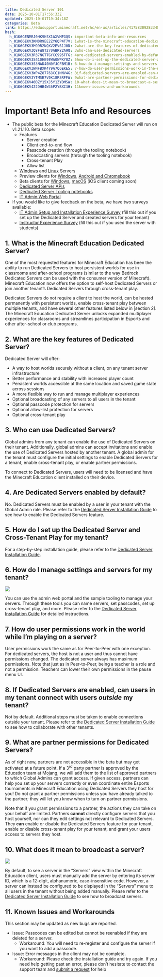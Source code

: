 ```yaml
---
title: Dedicated Server 101
date: 2025-10-01T17:56:33Z
updated: 2025-10-01T19:34:18Z
categories: Beta
link: https://edusupport.minecraft.net/hc/en-us/articles/41758309283348-Dedicated-Server-101
hash:
  h_01K6GENMRJ0HK9HSX1AXVMFGQS: important-beta-info-and-resources
  h_01K6GEKV3KM0R9EE2ZY6QP4T7V: 1what-is-the-minecraft-education-dedicated-server
  h_01K6GEKV3M99R2NQXV2EV61J0D: 2what-are-the-key-features-of-dedicated-server
  h_01K6GEKV3Q8FW8T270ABRY2A9Q: 3who-can-use-dedicated-servers
  h_01K6GEKV3R37NGTTGYCC995FFG: 4are-dedicated-servers-enabled-by-default
  h_01K6GEKV3S410HB9EWA0WPKY8Z: 5how-do-i-set-up-the-dedicated-server-and-cross-tenant-play-for-my-tenant
  h_01K6GEKV3S3NAD40N0YJCFBM1B: 6-how-do-i-manage-settings-and-servers-for-my-tenant
  h_01K6GEKV3WNFBXK4Y9A7Q6EKE5: 7-how-do-user-permissions-work-in-the-world-while-im-playing-on-a-server
  h_01K6GEKV3WP4Z87768CC1NNV4G: 8if-dedicated-servers-are-enabled-can-users-in-my-tenant-connect-with-users-outside-my-tenant
  h_01K6GEKV3YTMSB7V0K18RSRFFW: 9what-are-partner-permissions-for-dedicated-servers
  h_01K6GEKV40DZY15XJ5Y1ZYDMSW: 10-what-does-it-mean-to-broadcast-a-server
  h_01K6GEKV422DHB4W46P2YBXC3H: 11known-issues-and-workarounds
---
```


# **Important! Beta Info and Resources**

- The public beta for the Minecraft Education Dedicated Server will run on v1.21.110. Beta scope:
  - Features
    - Server creation
    - Client end-to-end flow
    - Passcode creation (through the tooling notebook)
    - Broadcasting servers (through the tooling notebook)
    - Cross-tenant Play
    - Allow list
  - [Windows](https://aka.ms/downloadmee-winServerBeta) and [Linux](https://aka.ms/MCEDU_Beta_Linux_Server) Servers
  - Preview clients for [Windows](https://aka.ms/downloadmee-winStoreBeta), [Android and Chromebook](https://aka.ms/downloadme-chromebookPreview)
  - Beta clients for [Windows](https://aka.ms/downloadmee-desktopBeta), [macOS](https://aka.ms/downloadmee-macosBeta) (iOS client coming soon)
  - [Dedicated Server APIs](https://microsoft.sharepoint.com/teams/MinecraftEducationTeam80/Shared%20Documents/Feature%20Development/Multiplayer/Dedicated%20Server%20Support%20Articles/aka.ms/MCEDU-DS-DOCS)
  - [Dedicated Server Tooling notebooks](https://microsoft.sharepoint.com/teams/MinecraftEducationTeam80/Shared%20Documents/Feature%20Development/Multiplayer/Dedicated%20Server%20Support%20Articles/aka.ms/MCEDU-DS-TOOLING)
  - [IT Admin Web Portal](https://aka.ms/dedicatedservers)
- If you would like to give feedback on the beta, we have two surveys available:
  - [IT Admin Setup and Installation Experience Survey](https://aka.ms/ds-admin-survey) (fill this out if you set up the Dedicated Server and created servers for your tenant)
  - [Instructor Experience Survey](https://aka.ms/ds-instructor-survey) (fill this out if you used the server with students)

## 1. What is the Minecraft Education Dedicated Server?

One of the most requested features for Minecraft Education has been the ability to run Dedicated Servers to host persistent worlds for use in classrooms and after-school programs (similar to the way Bedrock Dedicated Servers can be used with the consumer version of Minecraft). Minecraft Education now offers the option to self-host Dedicated Servers or join another tenant’s Dedicated Servers through cross-tenant play.

Dedicated Servers do not require a client to host the world, can be hosted permanently with persistent worlds, enable cross-tenant play between multiple tenants, and have several other features listed below in \[section 2\]. The Minecraft Education Dedicated Server unlocks expanded multiplayer experiences for classrooms and streamlines participation in Esports and other after-school or club programs.

## 2. What are the key features of Dedicated Server?

Dedicated Server will offer:

- A way to host worlds securely without a client, on any tenant server infrastructure
- Better performance and stability with increased player count
- Persistent worlds accessible at the same location and saved game state across sessions
- A more flexible way to run and manage multiplayer experiences
- Optional broadcasting of any servers to all users in the tenant
- Optional passcode protection for servers
- Optional allow-list protection for servers
- Optional cross-tenant play

## 3. Who can use Dedicated Servers?

Global admins from any tenant can enable the use of Dedicated Servers on their tenant. Additionally, global admins can accept invitations and enable the use of Dedicated Servers hosted by another tenant. A global admin for the tenant must configure the initial settings to enable Dedicated Servers for a tenant, enable cross-tenant play, or enable partner permissions.

To connect to Dedicated Servers, users will need to be licensed and have the Minecraft Education client installed on their device.

## 4. Are Dedicated Servers enabled by default?

No. Dedicated Servers must be enabled by a user in your tenant with the Global Admin role. Please refer to the [Dedicated Server Installation Guide](https://aka.ms/dsserversetup) to see how to enable the Dedicated Servers feature.

## 5. How do I set up the Dedicated Server and Cross-Tenant Play for my tenant?

For a step-by-step installation guide, please refer to the [Dedicated Server Installation Guide](https://aka.ms/dsserversetup).

## 6. How do I manage settings and servers for my tenant?

![](https://edusupport.minecraft.net/hc/article_attachments/41760389289108)

You can use the admin web portal and the sample tooling to manage your servers. Through these tools you can name servers, set passcodes, set up cross-tenant play, and more. Please refer to the [Dedicated Server Installation Guide](https://aka.ms/dsserversetup) for detailed instructions.

## 7. How do user permissions work in the world while I’m playing on a server?

User permissions work the same as for Peer-to-Peer with one exception. For dedicated servers, the host is not a user and thus cannot have permissions changed. The dedicated server always has maximum permissions. Note that just as in Peer-to-Peer, being a teacher is a role and not a permission. Teachers can lower their own permissions in the pause menu UI.

## 8. If Dedicated Servers are enabled, can users in my tenant connect with users *outside* my tenant?

Not by default. Additional steps must be taken to enable connections outside your tenant. Please refer to the [Dedicated Server Installation Guide](https://aka.ms/dsserversetup) to see how to collaborate with other tenants.

## 9. What are partner permissions for Dedicated Servers?

As of right now, partners are not accessible in the beta but may get activated at a future point. If a 3<sup>rd</sup> party partner is approved by the Education team at Mojang, we will add them to the list of approved partners to which Global Admins can grant access. If given access, partners can help you set up your servers correctly or even coordinate entire Esports tournaments in Minecraft Education using Dedicated Servers they host for you! Do not grant a partner permissions unless you have already talked to the partner; they will let you know when to turn on partner permissions.

Note that if you grant permissions to a partner, the actions they can take on your behalf are limited. Partners **cannot** directly configure servers that you host yourself, nor can they edit settings not relevant to Dedicated Servers. They **can** enable or disable the Dedicated Servers feature for your tenant, enable or disable cross-tenant play for your tenant, and grant your users access to servers they host.

## 10. What does it mean to broadcast a server?

![](https://edusupport.minecraft.net/hc/article_attachments/41758424526996)

By default, to see a server in the “Servers” view within the Minecraft Education client, users must manually add the server by entering its server ID, which is a 12-digit, alphanumeric, case-insensitive code. However, a server can instead be configured to be displayed in the “Servers” menu to all users in the tenant without being added manually. Please refer to the [Dedicated Server Installation Guide](https://aka.ms/dsserversetup) to see how to broadcast servers.

## 11. Known Issues and Workarounds

This section may be updated as new bugs are reported.

- Issue: Passcodes can be edited but cannot be reenabled if they are deleted for a server.
  - Workaround: You will need to re-register and configure the server if you want to add a passcode.
- Issue: Error messages in the client may not be complete.
  - Workaround: Please check the installation guide and try again. If you need help getting past an error, please don’t hesitate to contact the support team and [submit a request](https://aka.ms/MEE_New_Request) for help
